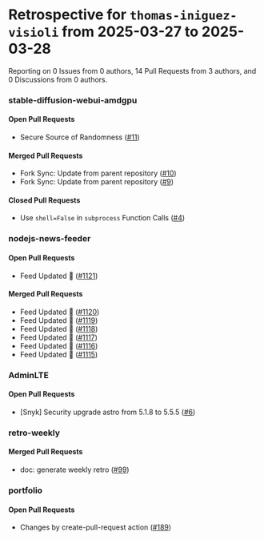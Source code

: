 # Retrospective for `thomas-iniguez-visioli` from 2025-03-27 to 2025-03-28

Reporting on 0 Issues from 0 authors, 14 Pull Requests from 3 authors, and 0 Discussions from 0 authors.


### stable-diffusion-webui-amdgpu

#### Open Pull Requests

- Secure Source of Randomness ([#11](https://github.com/thomas-iniguez-visioli/stable-diffusion-webui-amdgpu/pull/11))

#### Merged Pull Requests

- Fork Sync: Update from parent repository ([#10](https://github.com/thomas-iniguez-visioli/stable-diffusion-webui-amdgpu/pull/10))
- Fork Sync: Update from parent repository ([#9](https://github.com/thomas-iniguez-visioli/stable-diffusion-webui-amdgpu/pull/9))

#### Closed Pull Requests

- Use `shell=False` in `subprocess` Function Calls ([#4](https://github.com/thomas-iniguez-visioli/stable-diffusion-webui-amdgpu/pull/4))

### nodejs-news-feeder

#### Open Pull Requests

- Feed Updated 🍿 ([#1121](https://github.com/thomas-iniguez-visioli/nodejs-news-feeder/pull/1121))

#### Merged Pull Requests

- Feed Updated 🍿 ([#1120](https://github.com/thomas-iniguez-visioli/nodejs-news-feeder/pull/1120))
- Feed Updated 🍿 ([#1119](https://github.com/thomas-iniguez-visioli/nodejs-news-feeder/pull/1119))
- Feed Updated 🍿 ([#1118](https://github.com/thomas-iniguez-visioli/nodejs-news-feeder/pull/1118))
- Feed Updated 🍿 ([#1117](https://github.com/thomas-iniguez-visioli/nodejs-news-feeder/pull/1117))
- Feed Updated 🍿 ([#1116](https://github.com/thomas-iniguez-visioli/nodejs-news-feeder/pull/1116))
- Feed Updated 🍿 ([#1115](https://github.com/thomas-iniguez-visioli/nodejs-news-feeder/pull/1115))

### AdminLTE

#### Open Pull Requests

- [Snyk] Security upgrade astro from 5.1.8 to 5.5.5 ([#6](https://github.com/thomas-iniguez-visioli/AdminLTE/pull/6))

### retro-weekly

#### Merged Pull Requests

- doc: generate weekly retro ([#99](https://github.com/thomas-iniguez-visioli/retro-weekly/pull/99))

### portfolio

#### Open Pull Requests

- Changes by create-pull-request action ([#189](https://github.com/thomas-iniguez-visioli/portfolio/pull/189))